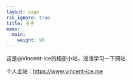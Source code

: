 ```yaml
---
layout: page
rss_ignore: true
title: 关于
menu:
  main:
    weight: 90
---
```


这是@Vincent-ice的相册小站，浅浅学习一下网站

个人主站：https://www.vincent-ice.me
